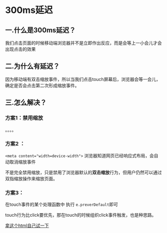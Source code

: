 # 300ms延迟

## 一.什么是300ms延迟？

我们点击页面的时候移动端浏览器并不是立即作出反应，而是会等上一小会儿才会出现点击的效果

## 二.为什么有延迟？

因为移动端有双击缩放事件，所以当我们点击touch屏幕后，浏览器会等一会儿，确定是否会点击第二次形成缩放事件。

## 三.怎么解决？

### 方案1：禁用缩放

。。。。

### 方案2 ：

`<meta content="width=device-width">` 浏览器知道网页已经响应式布局，会自动取消缩放事件

不是完全禁用缩放，只是禁用了浏览器默认的**双击缩放**行为，但用户仍然可以通过双指缩放操作来缩放页面。

### 方案3：

在touch事件的某个处理函数中 执行 `e.preverDefault`即可

touch行为比click要优先，那在touch的时候组织click事件触发，也是种思路。

[拿这个html自己试一下](https://github.com/n2meetu/InterviewPreparation/blob/master/移动端/delay300ms.html)

